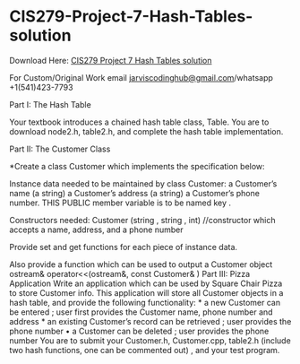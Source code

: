# CIS279-Project-7-Hash-Tables-solution

Download Here: [CIS279 Project 7 Hash Tables solution](https://jarviscodinghub.com/assignment/cis279-project-7-hash-tables-solution/)

For Custom/Original Work email jarviscodinghub@gmail.com/whatsapp +1(541)423-7793

Part I: The Hash Table

Your textbook introduces a chained hash table class, Table. You are to download node2.h, table2.h,
and complete the hash table implementation.

Part II: The Customer Class

*Create a class Customer which implements the specification below:

Instance data needed to be maintained by class Customer:
a Customer’s name (a string)
a Customer’s address (a string)
a Customer’s phone number. THIS PUBLIC member variable is to be named key .

Constructors needed:
Customer (string , string , int)
//constructor which accepts a name, address, and a phone number

Provide set and get functions for each piece of instance data.

Also provide a function which can be used to output a Customer object
ostream& operator<<(ostream&, const Customer& ) Part III: Pizza Application Write an application which can be used by Square Chair Pizza to store Customer info. This application will store all Customer objects in a hash table, and provide the following functionality: * a new Customer can be entered ; user first provides the Customer name, phone number and address * an existing Customer’s record can be retrieved ; user provides the phone number • a Customer can be deleted ; user provides the phone number You are to submit your Customer.h, Customer.cpp, table2.h (include two hash functions, one can be commented out) , and your test program.
